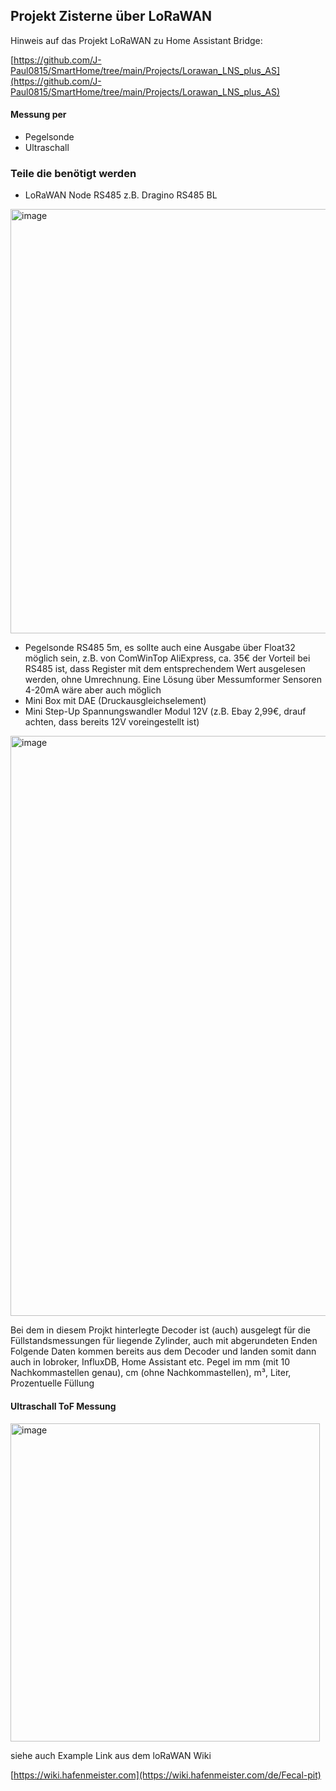## Projekt Zisterne über LoRaWAN 
Hinweis auf das Projekt LoRaWAN zu Home Assistant Bridge:

[https://github.com/J-Paul0815/SmartHome/tree/main/Projects/Lorawan_LNS_plus_AS](https://github.com/J-Paul0815/SmartHome/tree/main/Projects/Lorawan_LNS_plus_AS)


#### Messung per
- Pegelsonde
- Ultraschall
 
### Teile die benötigt werden
- LoRaWAN Node RS485 z.B. Dragino RS485 BL

<img width="734" height="679" alt="image" src="https://github.com/user-attachments/assets/3f199306-222c-4e09-92d3-3fb58f2694e5" />

  
- Pegelsonde RS485 5m, es sollte auch eine Ausgabe über Float32 möglich sein, z.B. von ComWinTop AliExpress, ca. 35€
  der Vorteil bei RS485 ist, dass Register mit dem entsprechendem Wert ausgelesen werden, ohne Umrechnung.
  Eine Lösung über Messumformer Sensoren 4-20mA wäre aber auch möglich
- Mini Box mit DAE (Druckausgleichselement)
- Mini Step-Up Spannungswandler Modul 12V (z.B. Ebay 2,99€, drauf achten, dass bereits 12V voreingestellt ist)

<img width="1280" height="928" alt="image" src="https://github.com/user-attachments/assets/c50f6e11-0a74-45c0-a760-ad1557a37257" />
  

Bei dem in diesem Projkt hinterlegte Decoder ist (auch) ausgelegt für die Füllstandsmessungen für liegende Zylinder, auch mit abgerundeten Enden
Folgende Daten kommen bereits aus dem Decoder und landen somit dann auch in Iobroker, InfluxDB, Home Assistant etc.
Pegel im mm (mit 10 Nachkommastellen genau), cm (ohne Nachkommastellen), m³, Liter, Prozentuelle Füllung 


#### Ultraschall ToF Messung

<img width="495" height="509" alt="image" src="https://github.com/user-attachments/assets/29d36950-493b-4caa-ba2c-d6c6d40a5e0c" />

siehe auch Example Link aus dem loRaWAN Wiki

[https://wiki.hafenmeister.com](https://wiki.hafenmeister.com/de/Fecal-pit)
